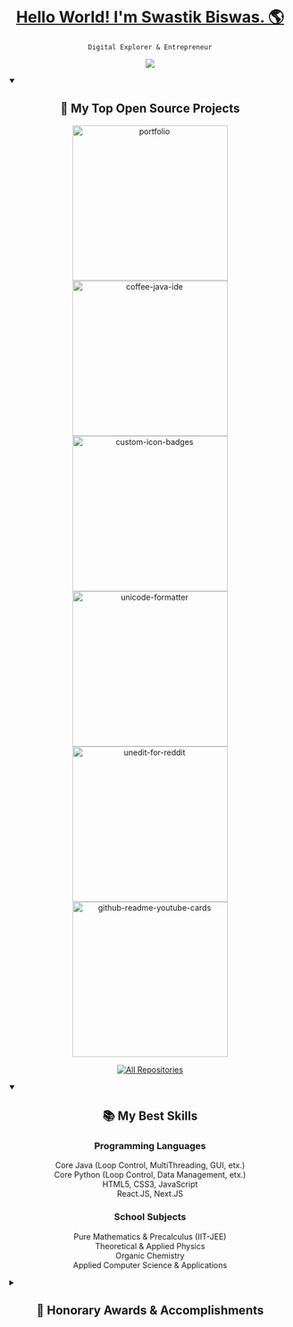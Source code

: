 <link rel='stylesheet' href='https://cdn-uicons.flaticon.com/uicons-brands/css/uicons-brands.css'>

<p align="center">
  <a href="https://swastik.rocks/">
    <h1 align="center">Hello World! I'm Swastik Biswas. 🌎</h1>
  </a>
</p>

<p align="center">
  <code>Digital Explorer & Entrepreneur</code>
</p>



<p align="center">
  <picture>
  <source 
    srcset="https://github-readme-stats.vercel.app/api?username=PolybitRockzz&show_icons=true&theme=dark"
    media="(prefers-color-scheme: dark)"
  />
  <source
    srcset="https://github-readme-stats.vercel.app/api?username=PolybitRockzz&show_icons=true"
    media="(prefers-color-scheme: light), (prefers-color-scheme: no-preference)"
  />
  <img src="https://github-readme-stats.vercel.app/api?username=PolybitRockzz&show_icons=true" />
  </picture>
</p>

<details open> 
  <summary><h2 align="center">📘 My Top Open Source Projects</h2></summary>
  <p align="center">
    <a href="https://github.com/PolybitRockzz/portfolio"><img width="278" src="https://denvercoder1-github-readme-stats.vercel.app/api/pin/?username=PolybitRockzz&repo=portfolio&theme=react&bg_color=1F222E&title_color=F85D7F&hide_border=true&icon_color=F8D866&show_icons=false" alt="portfolio"></a>
    <a href="https://github.com/PolybitRockzz/coffee-java-ide"><img width="278" src="https://denvercoder1-github-readme-stats.vercel.app/api/pin/?username=PolybitRockzz&repo=coffee-java-ide&theme=react&bg_color=1F222E&title_color=F85D7F&hide_border=true&icon_color=F8D866&show_icons=false" alt="coffee-java-ide"></a>
    <a href="https://github.com/PolybitRockzz/downloads-segregator"><img width="278" src="https://denvercoder1-github-readme-stats.vercel.app/api/pin?username=PolybitRockzz&repo=downloads-segregator&theme=react&bg_color=1F222E&title_color=F85D7F&hide_border=true&icon_color=F8D866&show_icons=false" alt="custom-icon-badges"></a>
    <a href="https://github.com/PolybitRockzz/jarvis-desktop"><img width="278" src="https://denvercoder1-github-readme-stats.vercel.app/api/pin/?username=PolybitRockzz&repo=jarvis-desktop&theme=react&bg_color=1F222E&title_color=F85D7F&hide_border=true&icon_color=F8D866&show_icons=false" alt="unicode-formatter"></a>
    <a href="https://github.com/PolybitRockzz/checkward-desktop"><img width="278" src="https://denvercoder1-github-readme-stats.vercel.app/api/pin/?username=PolybitRockzz&repo=checkward-desktop&theme=react&bg_color=1F222E&title_color=F85D7F&hide_border=true&icon_color=F8D866&show_icons=false" alt="unedit-for-reddit"></a>
    <a href="https://github.com/PolybitRockzz/dpsm-bus-brake-sensor"><img width="278" src="https://denvercoder1-github-readme-stats.vercel.app/api/pin/?username=PolybitRockzz&repo=dpsm-bus-brake-sensor&theme=react&bg_color=1F222E&title_color=F85D7F&hide_border=true&icon_color=F8D866&show_icons=false" alt="github-readme-youtube-cards"></a>
  </p>

  <p align="center"><a href="https://github.com/DenverCoder1?tab=repositories&sort=stargazers"><img alt="All Repositories" title="All Repositories" src="https://custom-icon-badges.demolab.com/badge/-Click%20Here%20For%20All%20My%20Repos-1F222E?style=for-the-badge&logoColor=white&logo=repo"/></a></p>
</details>

<details open>
  <summary><h2 align="center">📚 My Best Skills</h2></summary>
  <h3 align="center">Programming Languages</h3>
  <p align="center">
    Core Java (Loop Control, MultiThreading, GUI, etx.)<br/>
    Core Python (Loop Control, Data Management, etx.)<br/>
    HTML5, CSS3, JavaScript<br/>
    React.JS, Next.JS<br/>
  </p>
  <h3 align="center">School Subjects</h3>
  <p align="center">
    Pure Mathematics & Precalculus (IIT-JEE)</br>
    Theoretical & Applied Physics</br>
    Organic Chemistry</br>
    Applied Computer Science & Applications</br>
  </p>
 </details>
 
 <details>
  <summary><h2 align="center">🏅 Honorary Awards & Accomplishments</h2></summary>
  <h3 align="center">Indian Certificate of Secondary Education Examinations 2022</h3>
  <p align="center">
    Total Score: 95.4%</br>
    Streams: Applied Science & English</br>
  </p>
  <h3 align="center">3rd Place in Cathcon 2022</h3>
  <p align="center">
    Rank: 3rd Place</br>
    Event Type: Competitive Coding Hackathon</br>
    Host: The Cathedral and John Connon School</br>
  </p>
  <h3 align="center">1st Place in Entremit 2023</h3>
  <p align="center">
    Rank: 1st Place</br>
    Event Type: Business Idea Sales Pitch Contest</br>
    Host: Student Outreach, Small Cottage Scale Industries Association</br>
  </p>
  <h3 align="center">1st Place in Manthan 2022</h3>
  <p align="center">
    Rank: 1st Place</br>
    Event Type: Competitive Coding Hackathon</br>
    Host: Modern High Girl's School</br>
  </p>
 </details>

<!--
**PolybitRockzz/PolybitRockzz** is a ✨ _special_ ✨ repository because its `README.md` (this file) appears on your GitHub profile.

Here are some ideas to get you started:

- 🔭 I’m currently working on ...
- 🌱 I’m currently learning ...
- 👯 I’m looking to collaborate on ...
- 🤔 I’m looking for help with ...
- 💬 Ask me about ...
- 📫 How to reach me: ...
- 😄 Pronouns: ...
- ⚡ Fun fact: ...
-->
